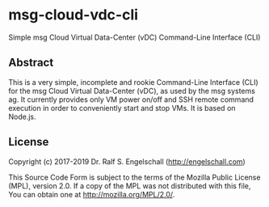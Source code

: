 
msg-cloud-vdc-cli
=================

Simple msg Cloud Virtual Data-Center (vDC) Command-Line Interface (CLI)

Abstract
--------

This is a very simple, incomplete and rookie Command-Line Interface
(CLI) for the msg Cloud Virtual Data-Center (vDC), as used by the
msg systems ag. It currently provides only VM power on/off and SSH
remote command execution in order to conveniently start and stop VMs.
It is based on Node.js.

License
-------

Copyright (c) 2017-2019 Dr. Ralf S. Engelschall (http://engelschall.com)

This Source Code Form is subject to the terms of the Mozilla Public
License (MPL), version 2.0. If a copy of the MPL was not distributed
with this file, You can obtain one at http://mozilla.org/MPL/2.0/.

